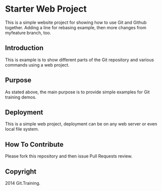 # Starter Web Project

This is a simple website project for showing how to use Git and Github together. 
Adding a line for rebasing example, then more changes from myfeature branch, too.

## Introduction

This is example is to show different parts of the Git repository and various commands using a web project.

## Purpose

As stated above, the main purpose is to provide simple examples for Git training demos.

## Deployment

This is a simple web project, deployment can be on any web server or even local file system.

## How To Contribute

Please fork this repository and then issue Pull Requests review.

## Copyright

2014 Git.Training.